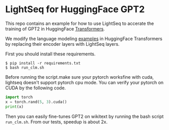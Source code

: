 # LightSeq for HuggingFace GPT2

This repo contains an example for how to use LightSeq to accerate the training of GPT2 in HuggingFace [Transformers](https://github.com/huggingface/transformers).

We modify the language modeling [examples](https://github.com/huggingface/transformers/blob/db7d6a80e82d66127b2a44b6e3382969fdc8b207/examples/pytorch/language-modeling/run_clm.py) in HuggingFace Transformers by replacing their encoder layers with LightSeq layers.

First you should install these requirements.

```shell
$ pip install -r requirements.txt
$ bash run_clm.sh
```

Before running the script.make sure your pytorch worksfine with cuda, lightseq doesn't support pytorch cpu mode. You can verify your pytorch on CUDA by the following code.

```python
import torch
x = torch.rand(5, 3).cuda()
print(x)
```

Then you can easily fine-tunes GPT2 on wikitext by running the bash script `run_clm.sh`. From our tests, speedup is about 2x.
